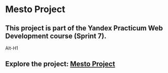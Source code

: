 # Mesto Project
## This project is part of the Yandex Practicum Web Development course (Sprint 7).
Alt-H1
## Explore the project: [Mesto Project](https://zamulalala.github.io/mesto-project-ff/) 